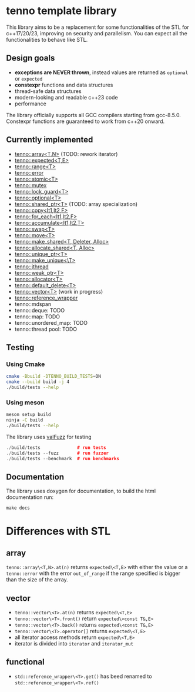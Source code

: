 # tenno template library

This library aims to be a replacement for some functionalities of the STL for c++17/20/23,
improving on security and parallelism. You can expect all the functionalities to behave like STL.

## Design goals
- **exceptions are NEVER thrown**, instead values are returned as `optional` or `expected`
- **constexpr** functions and data structures
- thread-safe data structures
- modern-looking and readable c++23 code
- performance

The library officially supports all GCC compilers starting from gcc-8.5.0.
Constexpr functions are guaranteed to work from c++20 onward.

## Currently implemented
- [tenno::array<T,N>](./include/tenno/array.hpp) (TODO: rework iterator)
- [tenno::expected<T,E>](./include/tenno/expected.hpp)
- [tenno::range\<T>](./include/tenno/ranges.hpp)
- [tenno::error](./include/tenno/error.hpp)
- [tenno::atomic\<T>](./include/tenno/atomic.hpp)
- [tenno::mutex](./include/tenno/mutex.hpp)
- [tenno::lock_guard\<T>](./include/tenno/mutex.hpp)
- [tenno::optional\<T>](./include/tenno/optional.hpp)
- [tenno::shared_ptr\<T>](./include/tenno/memory.hpp) (TODO: array specialization)
- [tenno::copy<It1,It2,F>](./include/tenno/algorithm.hpp)
- [tenno::for_each<It1,It2,F>](./include/tenno/algorithm.hpp)
- [tenno::accumulate<It1,It2,T>](./include/tenno/algorithm.hpp)
- [tenno::swap\<T>](./include/tenno/algorithm.hpp)
- [tenno::move\<T>](./include/tenno/utility.hpp)
- [tenno::make_shared\<T, Deleter, Alloc>](./include/tenno/memory.hpp)
- [tenno::allocate_shared\<T, Alloc>](./include/tenno/memory)
- [tenno::unique_ptr\<T>](./include/tenno/unique_ptr.hpp)
- [tenno::make_unique<\T>](./include/tenno/memory.hpp)
- [tenno::jthread](./include/tenno/thread.hpp)
- [tenno::weak_ptr\<T>](./include/tenno/memory.hpp)
- [tenno::allocator\<T>](./include/tenno/memory.hpp)
- [tenno::default_delete\<T>](./include/tenno/memory.hpp)
- [tenno::vector\<T>](./include/tenno/vector.hpp) (work in progress)
- [tenno::reference_wrapper](./include/tenno/functional.hpp)
- tenno::mdspan
- tenno::deque: TODO
- tenno::map: TODO
- tenno::unordered_map: TODO
- tenno::thread pool: TODO

## Testing

### Using Cmake
```bash
cmake -Bbuild -DTENNO_BUILD_TESTS=ON
cmake --build build -j 4
./build/tests --help
```

### Using meson

```bash
meson setup build
ninja -C build
./build/tests --help
```

The library uses [valFuzz](https://github.com/San7o/valFuzz) for testing
```c++
./build/tests              # run tests
./build/tests --fuzz       # run fuzzer
./build/tests --benchmark  # run benchmarks
```

## Documentation

The library uses doxygen for documentation, to build the html documentation run:
```
make docs
```

# Differences with STL

## array

`tenno::array\<T,N>.at(n)` returns `expected\<T,E>` with either the value
or a `tenno::error` with the error `out_of_range` if the range specified
is bigger than the size of the array.

## vector

- `tenno::vector\<T>.at(n)` returns `expected\<T,E>`
- `tenno::vector\<T>.front()` return `expected\<const T&,E>`
- `tenno::vector\<T>.back()` returns `expected\<const T&,E>`
- `tenno::vector\<T>.operator[]` returns `expected\<T,E>`
- all iterator access methods return `expected\<T,E>`
- iterator is divided into `iterator` and `iterator_mut`

## functional

- `std::reference_wrapper\<T>.get()` has beed renamed to `std::reference_wrapper\<T>.ref()`
